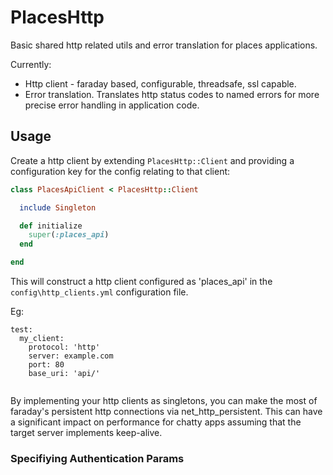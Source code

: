 # PlacesHttp
Basic shared http related utils and error translation for places applications.

Currently:
- Http client - faraday based, configurable, threadsafe, ssl capable.
- Error translation. Translates http status codes to named errors for more precise error handling in application code.


## Usage

Create a http client by extending `PlacesHttp::Client` and providing a configuration key for the config relating to that client:

```ruby
class PlacesApiClient < PlacesHttp::Client

  include Singleton

  def initialize
    super(:places_api)
  end

end
```

This will construct a http client configured as 'places_api' in the `config\http_clients.yml` configuration file.

Eg:
```
test:
  my_client:
    protocol: 'http'
    server: example.com
    port: 80
    base_uri: 'api/'


```

By implementing your http clients as singletons, you can make the most of faraday's persistent http connections via net_http_persistent. This can have a significant impact on performance for chatty apps assuming that the target server implements keep-alive.

### Specifiying Authentication Params






